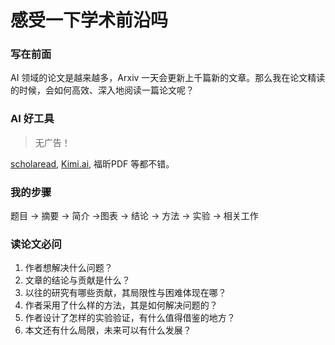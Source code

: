 # 感受一下学术前沿吗

### 写在前面

AI 领域的论文是越来越多，Arxiv 一天会更新上千篇新的文章。那么我在论文精读的时候，会如何高效、深入地阅读一篇论文呢？

### AI 好工具

> 无广告！

[scholaread](https://www.scholaread.cn/?ref=bdcpc), [Kimi.ai](https://kimi.moonshot.cn/), 福昕PDF 等都不错。 

### 我的步骤

题目 -> 摘要 -> 简介 ->图表 -> 结论 -> 方法 -> 实验 -> 相关工作

### 读论文必问

1. 作者想解决什么问题？
2. 文章的结论与贡献是什么？
3. 以往的研究有哪些贡献，其局限性与困难体现在哪？
4. 作者采用了什么样的方法，其是如何解决问题的？
5. 作者设计了怎样的实验验证，有什么值得借鉴的地方？
6. 本文还有什么局限，未来可以有什么发展？
